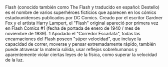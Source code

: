 Flash (conocido también como The Flash y traducido en español: Destello) es el nombre de varios superhéroes ficticios que aparecen en los cómics estadounidenses publicados por DC Comics.
Creado por el escritor Gardner Fox y el artista Harry Lampert, el "Flash" original apareció por primera vez en Flash Comics #1 (fecha de portada de enero de 1940 / mes de noviembre de 1939).
1​ Apodado el "Corredor Escarlata", todas las encarnaciones del Flash poseen "súper velocidad", que incluye la capacidad de correr, moverse y pensar extremadamente rápido, también puede atravesar
la materia sólida, usar reflejos sobrehumanos y 
aparentemente violar ciertas leyes de la física, como superar la velocidad de la luz.
